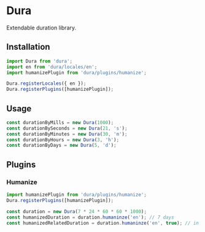 # Dura

Extendable duration library.

## Installation

```js
import Dura from 'dura';
import en from 'dura/locales/en';
import humanizePlugin from 'dura/plugins/humanize';

Dura.registerLocales({ en });
Dura.registerPlugins([humanizePlugin]);
```

## Usage

```js
const durationByMills = new Dura(1000);
const durationBySeconds = new Dura(21, 's');
const durationByMinutes = new Dura(30, 'm');
const durationByHours = new Dura(3, 'h');
const durationByDays = new Dura(5, 'd');
```

## Plugins

### Humanize
```js
import humanizePlugin from 'dura/plugins/humanize';
Dura.registerPlugins([humanizePlugin]);

const duration = new Dura(7 * 24 * 60 * 60 * 1000);
const humanizedDuration = duration.humaninze('en'); // 7 days
const humanizedRelatedDuration = duration.humaninze('en', true); // in 7 days
```
